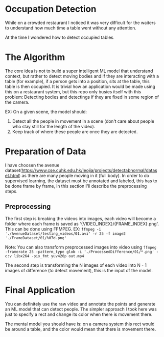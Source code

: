 # Occupation Detection

While on a crowded restaurant I noticed it was very difficult for the waiters to understand how much time a table went without any attention.

At the time I wondered how to detect occupied tables.


# The Algorithm

The core idea is not to build a super intelligent ML model that understand context, but rather to detect moving
bodies and if they are interacting with a table (for example), if a person gets into a position, sits at the table, this table is then occupied. It is trivial how an application would be made using this on a restaurant system, but this repo only busies itself with this problem: Detecting bodies and detectings if they are fixed in some region of the camera.

EX:
On a given scene, the model should:
1. Detect all the people in movement in a scene (don't care about people who stay still for the length of the video).
2. Keep track of where these people are once they are detected.

# Preparation of Data
I have choosen the avenue dataset(https://www.cse.cuhk.edu.hk/leojia/projects/detectabnormal/dataset.html) as there are many people moving in it (full body). In order to do supervised learning, the dataset must be annotated and labeled, this has to be done frame by frame, in this section I'll describe the preprocessing steps.


## Preprocessing

The first step is breaking the videos into images, each video will become a folder where each frame is saved as '{VIDEO_INDEX}/{FRAME_INDEX}.png'. This can be done using FFMPEG. EX: ```ffmpeg -i './AvenueDataset/testing_videos/01.avi' -r 25 -f image2 './FrameDataset/01/%07d.png'```

Note: You can also transform preprocessed images into video using ```ffmpeg -framerate 25 -pattern_type glob -i './ProcessedDifference/01/*.png' -c:v libx264 -pix_fmt yuv420p out.mp4```

The second step is transforming the N images of each video into N - 1 images of difference (to detect movement), this is the input of the model.

# Final Application

You can definitely use the raw video and annotate the points and generate an ML model that can detect people. The simpler approach I took here was just to specify a rect and change its color when there is movement there.

The mental model you should have is: on a camera system this rect would be around a table, and the color would mean that there is movement there.
